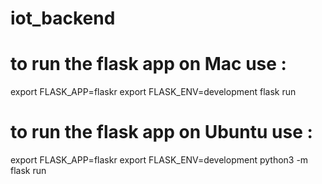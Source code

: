 # iot_backend
# to run the flask app on Mac use : 
export FLASK_APP=flaskr
export FLASK_ENV=development
flask run

# to run the flask app on Ubuntu use : 
export FLASK_APP=flaskr
export FLASK_ENV=development
python3 -m flask run

